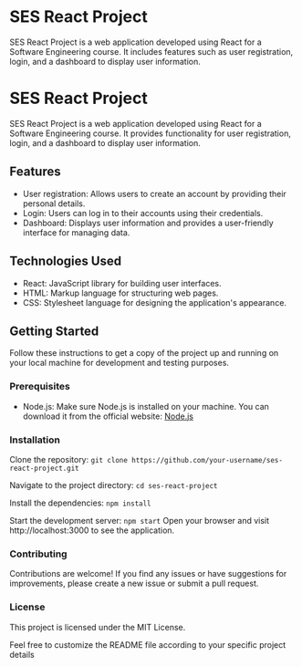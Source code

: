 # SES React Project

SES React Project is a web application developed using React for a Software Engineering course. It includes features such as user registration, login, and a dashboard to display user information.

# SES React Project

SES React Project is a web application developed using React for a Software Engineering course. It provides functionality for user registration, login, and a dashboard to display user information.

## Features

- User registration: Allows users to create an account by providing their personal details.
- Login: Users can log in to their accounts using their credentials.
- Dashboard: Displays user information and provides a user-friendly interface for managing data.

## Technologies Used

- React: JavaScript library for building user interfaces.
- HTML: Markup language for structuring web pages.
- CSS: Stylesheet language for designing the application's appearance.

## Getting Started

Follow these instructions to get a copy of the project up and running on your local machine for development and testing purposes.

### Prerequisites

- Node.js: Make sure Node.js is installed on your machine. You can download it from the official website: [Node.js](https://nodejs.org/)

### Installation

Clone the repository:
   ```git clone https://github.com/your-username/ses-react-project.git```
   
Navigate to the project directory:
```cd ses-react-project```

Install the dependencies:
```npm install```

Start the development server:
```npm start```
    Open your browser and visit http://localhost:3000 to see the application.

### Contributing

Contributions are welcome! If you find any issues or have suggestions for improvements, please create a new issue or submit a pull request.

### License

This project is licensed under the MIT License.

Feel free to customize the README file according to your specific project details



